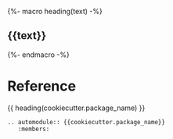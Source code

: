{%- macro heading(text) -%}
## {{text}}
{%- endmacro -%}
# Reference

{{ heading(cookiecutter.package_name) }}

```{eval-rst} 
.. automodule:: {{cookiecutter.package_name}}
   :members:
```
